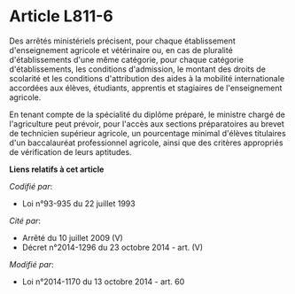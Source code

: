 # Article L811-6

Des arrêtés ministériels précisent, pour chaque établissement d'enseignement agricole et vétérinaire ou, en cas de pluralité
d'établissements d'une même catégorie, pour chaque catégorie d'établissements, les conditions d'admission, le montant des
droits de scolarité et les conditions d'attribution des aides à la mobilité internationale accordées aux élèves, étudiants,
apprentis et stagiaires de l'enseignement agricole. 

En tenant compte de la spécialité du diplôme préparé, le ministre chargé de l'agriculture peut prévoir, pour l'accès aux
sections préparatoires au brevet de technicien supérieur agricole, un pourcentage minimal d'élèves titulaires d'un
baccalauréat professionnel agricole, ainsi que des critères appropriés de vérification de leurs aptitudes.

**Liens relatifs à cet article**

_Codifié par_:

  - Loi n°93-935 du 22 juillet 1993

_Cité par_:

  - Arrêté du 10 juillet 2009 (V)
  - Décret n°2014-1296 du 23 octobre 2014 - art. (V)

_Modifié par_:

  - Loi n°2014-1170 du 13 octobre 2014 - art. 60
